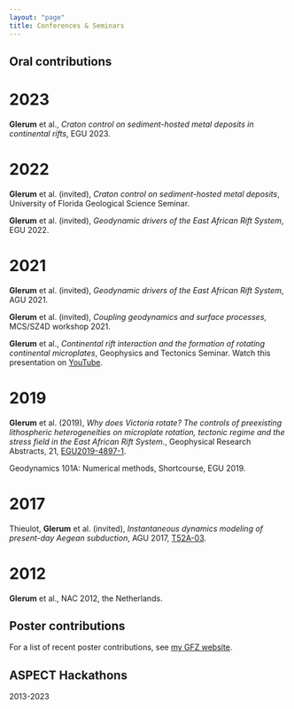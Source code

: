 ```yaml
---
layout: "page"
title: Conferences & Seminars
---
```


Oral contributions
------------------
2023
====
**Glerum** et al., *Craton control on sediment-hosted metal deposits in continental rifts*, EGU 2023.

2022
====
**Glerum** et al. (invited), *Craton control on sediment-hosted metal deposits*, University of Florida Geological Science Seminar.

**Glerum** et al. (invited), *Geodynamic drivers of the East African Rift System*, EGU 2022.


2021
====
**Glerum** et al. (invited), *Geodynamic drivers of the East African Rift System*, AGU 2021.

**Glerum** et al. (invited), *Coupling geodynamics and surface processes*, MCS/SZ4D workshop 2021.

**Glerum** et al., *Continental rift interaction and the formation of rotating continental microplates*, Geophysics and Tectonics Seminar. Watch this presentation on <a href="https://www.youtube.com/watch?v=nEpIzY-VsbY" target="target">YouTube</a>.

2019
====
**Glerum** et al. (2019), *Why does Victoria rotate? The controls of preexisting lithospheric heterogeneities on microplate rotation, tectonic regime and the stress field in the East African Rift System.*, Geophysical Research Abstracts, 21, <a href="https://meetingorganizer.copernicus.org/EGU2019/EGU2019-4897-1.pdf" target="target">EGU2019-4897-1</a>.

Geodynamics 101A: Numerical methods, Shortcourse, EGU 2019.

2017
====
Thieulot, **Glerum** et al. (invited), *Instantaneous dynamics modeling of present-day Aegean subduction*, AGU 2017, <a href="https://agu.confex.com/agu/fm17/meetingapp.cgi/Paper/289772" target="target">T52A-03</a>.

2012
====
**Glerum** et al., NAC 2012, the Netherlands.

Poster contributions
--------------------
For a list of recent poster contributions, see <a href="https://www.gfz-potsdam.de/en/staff/anne-glerum/sec25/" target="target">my GFZ website</a>.

ASPECT Hackathons
-----------------
2013-2023

